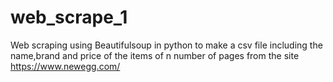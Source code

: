 # web_scrape_1
Web scraping using Beautifulsoup in python to make a csv file including the name,brand and price of the items of n number of pages from the site https://www.newegg.com/ 

